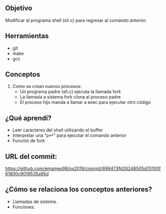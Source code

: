 ## Objetivo
Modificar al programa shell (sh.c) para regresar al comando anterior.

## Herramientas
- git
- make
- gcc

## Conceptos
1) Como se crean nuevos procesos:
    + Un programa padre (sh.c) ejecuta la llamada fork
    + La llamada a sistema fork clona al proceso padre
    + El proceso hijo manda a llamar a exec para ejecutar otro código

## ¿Qué aprendí?
- Leer caracteres del shell utilizando el buffer
- Interpretar una "p↵" para ejecutar el comando anterior
- Función de fork

## URL del commit:
https://github.com/emamex98/os2019/commit/698473fd26248505d70100f61800c9019535a85d

## ¿Cómo se relaciona los conceptos anteriores?
- Llamadas de sistema.
- Funciones.
